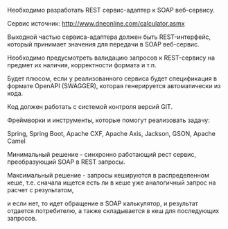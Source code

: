 Необходимо разработать REST сервис-адаптер к SOAP веб-сервису.

Сервис источник: http://www.dneonline.com/calculator.asmx

Выходной частью сервиса-адаптера должен быть REST-интерфейс, который принимает значения для передачи в SOAP веб-сервис.

Необходимо предусмотреть валидацию запросов к REST-сервису на предмет их наличия, корректности формата и т.п.

Будет плюсом, если у реализованного сервиса будет спецификация в формате OpenAPI (SWAGGER), которая генерируется автоматически из кода.

Код должен работать с системой контроля версий GIT.

Фреймворки и инструменты, которые помогут реализовать задачу:

Spring, Spring Boot, Apache CXF, Apache Axis, Jackson, GSON, Apache Camel

Минимальный решение - синхронно работающий рест сервис, преобразующий SOAP в REST запросы.

Максимальный решение - запросы кешируются в распределенном кеше, т.е. сначала ищется есть ли в кеше уже аналогичный запрос на расчет с результатом,

и если нет, то идет обращение в SOAP калькулятор, и результат отдается потребителю, а также складывается в кеш для последующих запросов.
